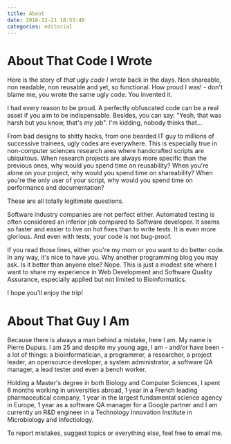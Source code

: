 ```yaml
---
title: About
date: 2016-12-21 18:53:40
categories: editorial
---
```



# About That Code I Wrote

Here is the story of _that_ ugly _code I wrote_ back in the days. Non shareable, non readable, non reusable and yet, so functional. How proud I was! - don't blame me, you wrote the same ugly code. You invented it.

I had every reason to be proud. A perfectly obfuscated code can be a real asset if you aim to be indispensable. Besides, you can say: "Yeah, that was harsh but you know, that's my job". I'm kidding, nobody thinks that...

From bad designs to shitty hacks, from one bearded IT guy to millions of successive trainees, ugly codes are everywhere. This is especially true in non-computer sciences research area where handcrafted scripts are ubiquitous. When research projects are always more specific than the previous ones, why would you spend time on reusability? When you're alone on your project, why would you spend time on shareability? When you're the only user of your script, why would you spend time on performance and documentation?

These are all totally legitimate questions.

Software industry companies are not perfect either. Automated testing is often considered an inferior job compared to Software developer. It seems so faster and easier to live on hot fixes than to write tests. It is even more glorious. And even with tests, your code is not bug-proof.

If you read those lines, either you're my mom or you want to do better code. In any way, it's nice to have you. Why another programming blog you may ask. Is it better than anyone else? Nope. This is just a modest site where I want to share my experience in Web Development and Software Quality Assurance, especially applied but not limited to Bioinformatics.

I hope you'll enjoy the trip!

# About That Guy I Am

Because there is always a man behind a mistake, here I am. My name is Pierre Dupuis. I am 25 and despite my young age, I am - and/or have been - a lot of things: a bioinformatician, a programmer, a researcher, a project leader, an opensource developer, a system administrator, a software QA manager, a lead tester and even a bench worker.

Holding a Master's degree in both Biology and Computer Sciences, I spent 6 months working in universities abroad, 1 year in a French leading pharmaceutical company, 1 year in the largest fundamental science agency in Europe, 1 year as a software QA manager for a Google partner and I am currently an R&D engineer in a Technology Innovation Institute in Microbiology and Infectiology.

To report mistakes, suggest topics or everything else, feel free to email me.
